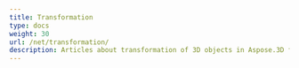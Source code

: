 ```yaml
---
title: Transformation
type: docs
weight: 30
url: /net/transformation/
description: Articles about transformation of 3D objects in Aspose.3D for .NET.
---
```


